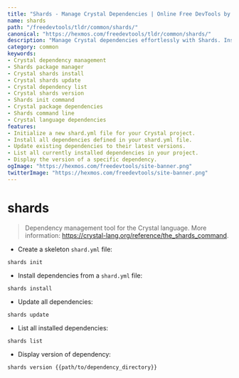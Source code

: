 ```yaml
---
title: "Shards - Manage Crystal Dependencies | Online Free DevTools by Hexmos"
name: shards
path: "/freedevtools/tldr/common/shards/"
canonical: "https://hexmos.com/freedevtools/tldr/common/shards/"
description: "Manage Crystal dependencies effortlessly with Shards. Install, update, and list dependencies in your Crystal projects with this command-line tool. Free online tool, no registration required."
category: common
keywords:
- Crystal dependency management
- Shards package manager
- Crystal shards install
- Crystal shards update
- Crystal dependency list
- Crystal shards version
- Shards init command
- Crystal package dependencies
- Shards command line
- Crystal language dependencies
features:
- Initialize a new shard.yml file for your Crystal project.
- Install all dependencies defined in your shard.yml file.
- Update existing dependencies to their latest versions.
- List all currently installed dependencies in your project.
- Display the version of a specific dependency.
ogImage: "https://hexmos.com/freedevtools/site-banner.png"
twitterImage: "https://hexmos.com/freedevtools/site-banner.png"
---
```


# shards

> Dependency management tool for the Crystal language.
> More information: <https://crystal-lang.org/reference/the_shards_command>.

- Create a skeleton `shard.yml` file:

`shards init`

- Install dependencies from a `shard.yml` file:

`shards install`

- Update all dependencies:

`shards update`

- List all installed dependencies:

`shards list`

- Display version of dependency:

`shards version {{path/to/dependency_directory}}`
